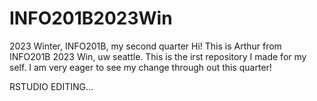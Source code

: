 # INFO201B2023Win
2023 Winter, INFO201B, my second quarter
Hi! This is Arthur from INFO201B 2023 Win, uw seattle. This is the irst repository I made for my self. I am very eager to see my change through out this quarter!

RSTUDIO EDITING...